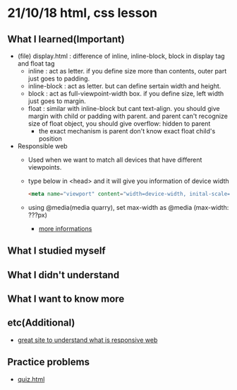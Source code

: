 # 21/10/18 html, css lesson

## What I learned(Important)

* (file) display.html : difference of inline, inline-block, block in display tag and float tag
  * inline : act as letter. if you define size more than contents, outer part just goes to padding.
  * inline-block : act as letter. but can define sertain width and height.
  * block : act as full-viewpoint-width box. if you define size, left width just goes to margin.
  * float : similar with inline-block but cant text-align.
               you should give margin with child or padding with parent.
               and parent can't recognize size of float object, you should give overflow: hidden to parent
    * the exact mechanism is parent don't know exact float child's position
* Responsible web
  * Used when we want to match all devices that have different viewpoints.
  * type below in \<head> and it will give you information of device width

    ```html
    <meta name="viewport" content="width=device-width, inital-scale=1.0" />
    ```

  * using @media(media quarry), set max-width as @media (max-width: ???px)
    * [more informations](https://nykim.work/84)

## What I studied myself

## What I didn't understand

## What I want to know more

## etc(Additional)

* [great site to understand what is responsive web](ttps://www.samsungsds.com/kr/company/overview/about_comp_over.html)

## Practice problems

* [quiz.html](quiz.html)
